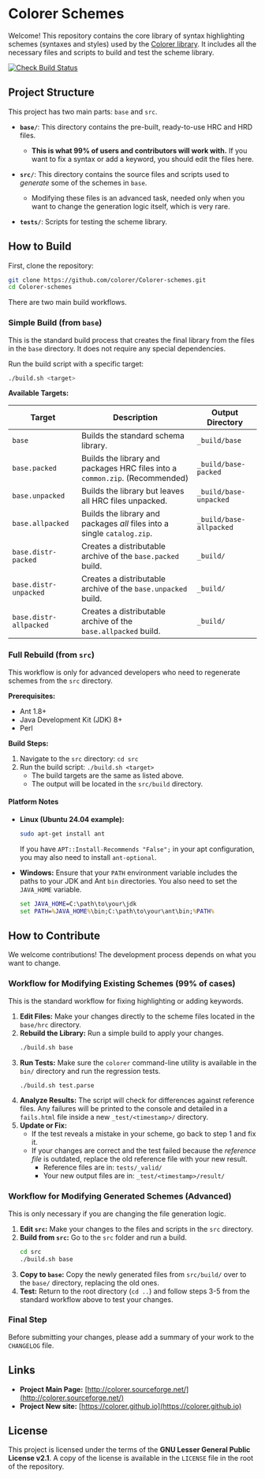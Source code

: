 ﻿# Colorer Schemes

Welcome! This repository contains the core library of syntax highlighting schemes (syntaxes and styles) used by the [Colorer library](http://colorer.sourceforge.net/). It includes all the necessary files and scripts to build and test the scheme library.

[![Check Build Status](https://github.com/colorer/Colorer-schemes/actions/workflows/checks.yml/badge.svg)](https://github.com/colorer/Colorer-schemes/actions/workflows/checks.yml)


## Project Structure

This project has two main parts: `base` and `src`.

*   **`base/`**: This directory contains the pre-built, ready-to-use HRC and HRD files.
    *   **This is what 99% of users and contributors will work with.** If you want to fix a syntax or add a keyword, you should edit the files here.

*   **`src/`**: This directory contains the source files and scripts used to *generate* some of the schemes in `base`.
    *   Modifying these files is an advanced task, needed only when you want to change the generation logic itself, which is very rare.

*   **`tests/`**: Scripts for testing the scheme library.
  

## How to Build

First, clone the repository:
```sh
git clone https://github.com/colorer/Colorer-schemes.git
cd Colorer-schemes
```

There are two main build workflows.

### Simple Build (from `base`)

This is the standard build process that creates the final library from the files in the `base` directory. It does not require any special dependencies.

Run the build script with a specific target:
```sh
./build.sh <target>
```

**Available Targets:**

| Target                 | Description                                                                          | Output Directory       |
| ---------------------- | ------------------------------------------------------------------------------------ | ---------------------- |
| `base`                 | Builds the standard schema library.                                                  | `_build/base`          |
| `base.packed`          | Builds the library and packages HRC files into a `common.zip`. (Recommended)         | `_build/base-packed`   |
| `base.unpacked`        | Builds the library but leaves all HRC files unpacked.                                | `_build/base-unpacked` |
| `base.allpacked`       | Builds the library and packages *all* files into a single `catalog.zip`.             | `_build/base-allpacked`|
| `base.distr-packed`    | Creates a distributable archive of the `base.packed` build.                          | `_build/`              |
| `base.distr-unpacked`  | Creates a distributable archive of the `base.unpacked` build.                        | `_build/`              |
| `base.distr-allpacked` | Creates a distributable archive of the `base.allpacked` build.                       | `_build/`              |

### Full Rebuild (from `src`)

This workflow is only for advanced developers who need to regenerate schemes from the `src` directory.

**Prerequisites:**
*   Ant 1.8+
*   Java Development Kit (JDK) 8+
*   Perl

**Build Steps:**
1.  Navigate to the `src` directory: `cd src`
2.  Run the build script: `./build.sh <target>`
    *   The build targets are the same as listed above.
    *   The output will be located in the `src/build` directory.

#### Platform Notes

*   **Linux (Ubuntu 24.04 example):**
    ```sh
    sudo apt-get install ant
    ```
    If you have `APT::Install-Recommends "False";` in your apt configuration, you may also need to install `ant-optional`.

*   **Windows:**
    Ensure that your `PATH` environment variable includes the paths to your JDK and Ant `bin` directories. You also need to set the `JAVA_HOME` variable.
    ```cmd
    set JAVA_HOME=C:\path\to\your\jdk
    set PATH=%JAVA_HOME%\bin;C:\path\to\your\ant\bin;%PATH%
    ```

## How to Contribute

We welcome contributions! The development process depends on what you want to change.

### Workflow for Modifying Existing Schemes (99% of cases)

This is the standard workflow for fixing highlighting or adding keywords.

1.  **Edit Files:** Make your changes directly to the scheme files located in the `base/hrc` directory.
2.  **Rebuild the Library:** Run a simple build to apply your changes.
    ```sh
    ./build.sh base
    ```
3.  **Run Tests:** Make sure the `colorer` command-line utility is available in the `bin/` directory and run the regression tests.
    ```sh
    ./build.sh test.parse
    ```
4.  **Analyze Results:** The script will check for differences against reference files. Any failures will be printed to the console and detailed in a `fails.html` file inside a new `_test/<timestamp>/` directory.
5.  **Update or Fix:**
    *   If the test reveals a mistake in your scheme, go back to step 1 and fix it.
    *   If your changes are correct and the test failed because the *reference file* is outdated, replace the old reference file with your new result.
        *   Reference files are in: `tests/_valid/`
        *   Your new output files are in: `_test/<timestamp>/result/`

### Workflow for Modifying Generated Schemes (Advanced)

This is only necessary if you are changing the file generation logic.

1.  **Edit `src`:** Make your changes to the files and scripts in the `src` directory.
2.  **Build from `src`:** Go to the `src` folder and run a build.
    ```sh
    cd src
    ./build.sh base
    ```
3.  **Copy to `base`:** Copy the newly generated files from `src/build/` over to the `base/` directory, replacing the old ones.
4.  **Test:** Return to the root directory (`cd ..`) and follow steps 3-5 from the standard workflow above to test your changes.

### Final Step

Before submitting your changes, please add a summary of your work to the `CHANGELOG` file.

## Links

*   **Project Main Page:** [http://colorer.sourceforge.net/](http://colorer.sourceforge.net/)
*   **Project New site:** [https://colorer.github.io](https://colorer.github.io)


## License

This project is licensed under the terms of the **GNU Lesser General Public License v2.1**.
A copy of the license is available in the `LICENSE` file in the root of the repository.
